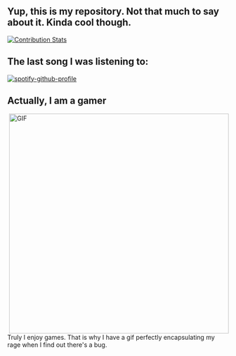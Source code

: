 ## Yup, this is my repository. Not that much to say about it. Kinda cool though.
[![Contribution Stats](https://github-contribution-stats.vercel.app/api/?username=jespeste)](https://github.com/LordDashMe/github-contribution-stats/)


## The last song I was listening to:
[![spotify-github-profile](https://spotify-github-profile.kittinanx.com/api/view?uid=21m34vjkksqu4oilqbstcs5hi&cover_image=true&theme=default&show_offline=false&background_color=488d2a&interchange=false&bar_color=000000&bar_color_cover=false)](https://github.com/kittinan/spotify-github-profile)

## Actually, I am a gamer
<img hight="400" width="500" alt="GIF" align="right" src="https://github.com/Xx-Ashutosh-xX/Xx-Ashutosh-xX/blob/master/assets/1936.gif">
Truly I enjoy games. That is why I have a gif perfectly encapsulating my rage when I find out there's a bug.

<!--
**jespeste/jespeste** is a ✨ _special_ ✨ repository because its `README.md` (this file) appears on your GitHub profile.

Here are some ideas to get you started:

- 🔭 I’m currently working on ...
- 🌱 I’m currently learning ...
- 👯 I’m looking to collaborate on ...
- 🤔 I’m looking for help with ...
- 💬 Ask me about ...
- 📫 How to reach me: ...
- 😄 Pronouns: ...
- ⚡ Fun fact: ...
-->
